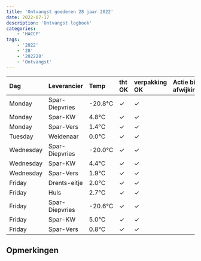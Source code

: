 ```yaml
---
title: 'Ontvangst goederen 28 jaar 2022'
date: 2022-07-17
description: 'Ontvangst logboek'
categories:
    - 'HACCP'
tags:
    - '2022'
    - '28'
    - '202228'
    - 'Ontvangst'
---
```

| Dag | Leverancier | Temp | tht OK | verpakking OK | Actie bij afwijking | Controle door |
|:---|:---|:---|:---|:---|:---|:---|
| Monday | Spar-Diepvries | -20.8°C | &check; | &check; | | DPater |
| Monday | Spar-KW | 4.8°C | &check; | &check; | | DPater |
| Monday | Spar-Vers | 1.4°C | &check; | &check; | | DPater |
| Tuesday | Weidenaar | 0.0°C | &check; | &check; | | DPater |
| Wednesday | Spar-Diepvries | -20.0°C | &check; | &check; | | WPater |
| Wednesday | Spar-KW | 4.4°C | &check; | &check; | | WPater |
| Wednesday | Spar-Vers | 1.9°C | &check; | &check; | | WPater |
| Friday | Drents-eitje | 2.0°C | &check; | &check; | | WPater |
| Friday | Huls | 2.7°C | &check; | &check; | | WPater |
| Friday | Spar-Diepvries | -20.6°C | &check; | &check; | | WPater |
| Friday | Spar-KW | 5.0°C | &check; | &check; | | WPater |
| Friday | Spar-Vers | 0.8°C | &check; | &check; | | WPater |

## Opmerkingen


